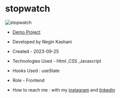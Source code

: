 # stopwatch
![stopwatch](https://github.com/NeginKashani/stopwatch/assets/109550062/8516cb4f-a4d2-4731-8556-2070707923e6)

- [Demo Project](https://neginkashani.github.io/stopwatch/)


- Developed by Negin Kashani

- Created - 2023-09-25

- Technologies Used - Html ,CSS ,Javascript

- Hooks Used : useState 

- Role - Frontend

- How to reach me : with my [instagram](https://instagram.com/negin_kashweb?igshid=NTc4MTIwNjQ2YQ==
) and [linkedin](https://www.linkedin.com/in/negin-kashani-567840b8)
